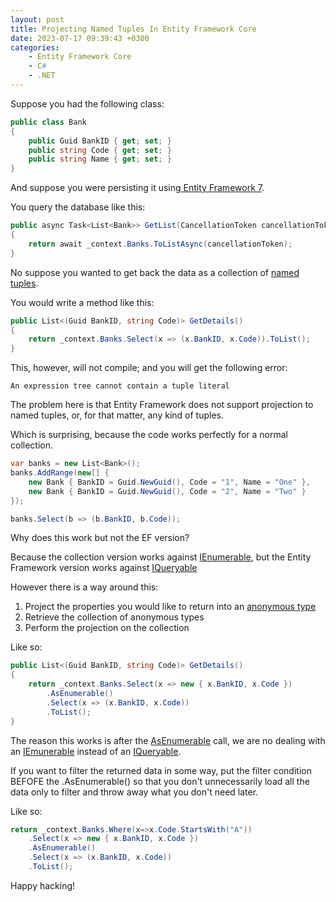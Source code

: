 ```yaml
---
layout: post
title: Projecting Named Tuples In Entity Framework Core
date: 2023-07-17 09:39:43 +0300
categories:
    - Entity Framework Core
    - C#
    - .NET
---
```


Suppose you had the following class:

```csharp
public class Bank
{
    public Guid BankID { get; set; }
    public string Code { get; set; }
    public string Name { get; set; }
}
```

And suppose you were persisting it using[ Entity Framework 7](https://learn.microsoft.com/en-us/ef/core/).

You query the database like this:

```csharp
public async Task<List<Bank>> GetList(CancellationToken cancellationToken)
{
    return await _context.Banks.ToListAsync(cancellationToken);
}
```

No suppose you wanted to get back the data as a collection of [named tuples](https://learn.microsoft.com/en-us/dotnet/csharp/language-reference/builtin-types/value-tuples).

You would write a method like this:

```csharp
public List<(Guid BankID, string Code)> GetDetails()
{
    return _context.Banks.Select(x => (x.BankID, x.Code)).ToList();
}
```

This, however, will not compile; and you will get the following error:

```plaintext
An expression tree cannot contain a tuple literal
```

The problem here is that Entity Framework does not support projection to named tuples, or, for that matter, any kind of tuples.

Which is surprising, because the code works perfectly for a normal collection.

```csharp
var banks = new List<Bank>();
banks.AddRange(new[] { 
    new Bank { BankID = Guid.NewGuid(), Code = "1", Name = "One" },
    new Bank { BankID = Guid.NewGuid(), Code = "2", Name = "Two" }
});

banks.Select(b => (b.BankID, b.Code));
```

Why does this work but not the EF version?

Because the collection version works against [IEnumerable](https://learn.microsoft.com/en-us/dotnet/api/system.collections.ienumerable?view=net-7.0), but the Entity Framework version works against [IQueryable](https://learn.microsoft.com/en-us/dotnet/api/system.linq.iqueryable?view=net-7.0)

However there is a way around this:

1. Project the properties you would like to return into an [anonymous type](https://learn.microsoft.com/en-us/dotnet/csharp/fundamentals/types/anonymous-types)
1. Retrieve the collection of anonymous types
1. Perform the projection on the collection

Like so:

```csharp
public List<(Guid BankID, string Code)> GetDetails()
{
    return _context.Banks.Select(x => new { x.BankID, x.Code })
        .AsEnumerable()
        .Select(x => (x.BankID, x.Code))
        .ToList();
}
```

The reason this works is after the [AsEnumerable](https://learn.microsoft.com/en-us/dotnet/api/system.linq.enumerable.asenumerable?view=net-7.0#system-linq-enumerable-asenumerable-1(system-collections-generic-ienumerable((-0)))) call, we are no dealing with an [IEmunerable](https://learn.microsoft.com/en-us/dotnet/api/system.collections.ienumerable?view=net-7.0) instead of an [IQueryable](https://learn.microsoft.com/en-us/dotnet/api/system.linq.iqueryable?view=net-7.0).

If you want to filter the returned data in some way, put the filter condition BEFOFE the .AsEnumerable() so that you don't unnecessarily load all the data only to filter and throw away what you don't need later.

Like so:

```csharp
return _context.Banks.Where(x=>x.Code.StartsWith("A"))
    .Select(x => new { x.BankID, x.Code })
    .AsEnumerable()
    .Select(x => (x.BankID, x.Code))
    .ToList();
```


Happy hacking!

